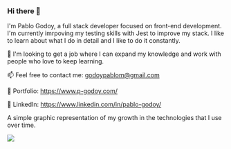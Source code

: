 ### Hi there 👋

I'm Pablo Godoy, a full stack developer focused on front-end development.
I'm currently imrpoving my testing skills with Jest to improve my stack.
I like to learn about what I do in detail and I like to do it constantly.

🔎 I'm looking to get a job where I can expand my knowledge and work with people who love to keep learning.  

📫 Feel free to contact me: godoypablom@gmail.com  

💾 Portfolio: https://www.p-godoy.com/  

💬 LinkedIn: https://www.linkedin.com/in/pablo-godoy/  

A simple graphic representation of my growth in the technologies that I use over time.  

<img src='https://cr-skills-chart-widget.azurewebsites.net/api/api?username=pablets'/>

<!-- **Pablets/Pablets** is a ✨ _special_ ✨ repository because its `README.md` (this file) appears on your GitHub profile. -->
